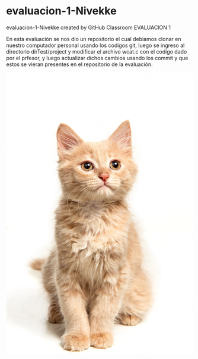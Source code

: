 # evaluacion-1-Nivekke
evaluacion-1-Nivekke created by GitHub Classroom
EVALUACION 1

En esta evaluación se nos dio un repositorio el cual debiamos 
clonar en nuestro computador personal usando los codigos git, luego 
se ingreso al directorio dirTest/project y modificar el archivo wcat.c con 
el codigo dado por el prfesor, y luego actualizar dichos cambios usando 
los commit y que estos se vieran presentes en el repositorio de la evaluación.

![Image text](https://github.com/hacUPB/evaluacion-1-Nivekke/blob/main/dirTest/project/Gato.webp)
